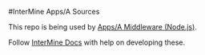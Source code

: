 #InterMine Apps/A Sources

This repo is being used by [Apps/A Middleware (Node.js)](https://github.com/intermine/apps-a-middleware).

Follow [InterMine Docs](http://intermine.readthedocs.org/en/1.2.3/embedding/apps-a/) with help on developing these.
